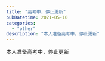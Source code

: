 ```yaml
---
title: "高考中，停止更新"
pubDatetime: 2021-05-10
categories:
  - "other"
description: "本人准备高考中，停止更新"
---
```


本人准备高考中，停止更新
